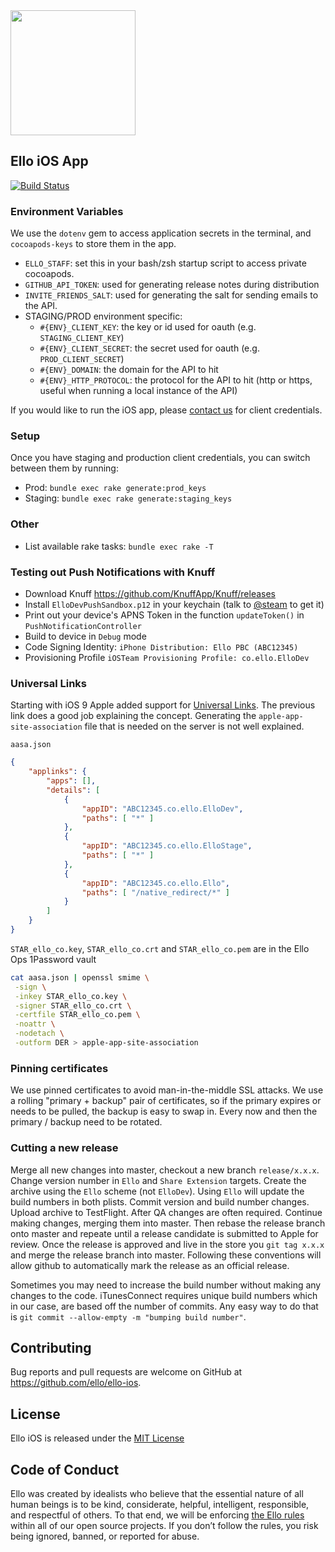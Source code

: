 <img src="http://d324imu86q1bqn.cloudfront.net/uploads/user/avatar/641/large_Ello.1000x1000.png" width="200px" height="200px" />

## Ello iOS App

[![Build Status](https://travis-ci.org/ello/ello-ios.svg?branch=master)](https://travis-ci.org/ello/ello-ios)

### Environment Variables

We use the `dotenv` gem to access application secrets in the terminal, and `cocoapods-keys` to store them in the app.


- `ELLO_STAFF`: set this in your bash/zsh startup script to access private cocoapods.
- `GITHUB_API_TOKEN`: used for generating release notes during distribution
- `INVITE_FRIENDS_SALT`: used for generating the salt for sending emails to the API.
- STAGING/PROD environment specific:
  - `#{ENV}_CLIENT_KEY`: the key or id used for oauth (e.g. `STAGING_CLIENT_KEY`)
  - `#{ENV}_CLIENT_SECRET`: the secret used for oauth (e.g. `PROD_CLIENT_SECRET`)
  - `#{ENV}_DOMAIN`: the domain for the API to hit
  - `#{ENV}_HTTP_PROTOCOL`: the protocol for the API to hit (http or https, useful when running a local instance of the API)

If you would like to run the iOS app, please [contact us](mailto:ios@ello.co) for client credentials.


### Setup

Once you have staging and production client credentials, you can switch between them by running:

- Prod: `bundle exec rake generate:prod_keys`
- Staging: `bundle exec rake generate:staging_keys`


### Other

- List available rake tasks: `bundle exec rake -T`


### Testing out Push Notifications with Knuff

- Download Knuff https://github.com/KnuffApp/Knuff/releases
- Install `ElloDevPushSandbox.p12` in your keychain (talk to [@steam](https://github.com/steam) to get it)
- Print out your device's APNS Token in the function `updateToken()` in `PushNotificationController`
- Build to device in `Debug` mode
- Code Signing Identity: `iPhone Distribution: Ello PBC (ABC12345)`
- Provisioning Profile `iOSTeam Provisioning Profile: co.ello.ElloDev`


### Universal Links

Starting with iOS 9 Apple added support for [Universal Links](https://developer.apple.com/library/prerelease/ios/documentation/General/Conceptual/AppSearch/UniversalLinks.html). The previous link does a good job explaining the concept. Generating the `apple-app-site-association` file that is needed on the server is not well explained.

`aasa.json`

```json
{
    "applinks": {
        "apps": [],
        "details": [
            {
                "appID": "ABC12345.co.ello.ElloDev",
                "paths": [ "*" ]
            },
            {
                "appID": "ABC12345.co.ello.ElloStage",
                "paths": [ "*" ]
            },
            {
                "appID": "ABC12345.co.ello.Ello",
                "paths": [ "/native_redirect/*" ]
            }
        ]
    }
}
```

`STAR_ello_co.key`, `STAR_ello_co.crt` and `STAR_ello_co.pem` are in the Ello Ops 1Password vault

```bash
cat aasa.json | openssl smime \
 -sign \
 -inkey STAR_ello_co.key \
 -signer STAR_ello_co.crt \
 -certfile STAR_ello_co.pem \
 -noattr \
 -nodetach \
 -outform DER > apple-app-site-association
```

### Pinning certificates
We use pinned certificates to avoid man-in-the-middle SSL attacks.  We use a rolling "primary + backup" pair of certificates, so if the primary expires or needs to be pulled, the backup is easy to swap in.  Every now and then the primary / backup need to be rotated.

### Cutting a new release
Merge all new changes into master, checkout a new branch `release/x.x.x`. Change version number in `Ello` and `Share Extension` targets. Create the archive using the `Ello` scheme (not `ElloDev`). Using `Ello` will update the build numbers in both plists. Commit version and build number changes. Upload archive to TestFlight. After QA changes are often required. Continue making changes, merging them into master. Then rebase the release branch onto master and repeate until a release candidate is submitted to Apple for review. Once the release is approved and live in the store you `git tag x.x.x` and merge the release branch into master. Following these conventions will allow github to automatically mark the release as an official release.

Sometimes you may need to increase the build number without making any changes to the code. iTunesConnect requires unique build numbers which in our case, are based off the number of commits. Any easy way to do that is `git commit --allow-empty -m "bumping build number"`.  

## Contributing
Bug reports and pull requests are welcome on GitHub at https://github.com/ello/ello-ios.

## License
Ello iOS is released under the [MIT License](/LICENSE.txt)

## Code of Conduct
Ello was created by idealists who believe that the essential nature of all human beings is to be kind, considerate, helpful, intelligent, responsible, and respectful of others. To that end, we will be enforcing [the Ello rules](https://ello.co/wtf/policies/rules/) within all of our open source projects. If you don’t follow the rules, you risk being ignored, banned, or reported for abuse.
